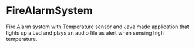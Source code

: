 # FireAlarmSystem
Fire Alarm system with Temperature sensor and Java made application that lights up a Led and plays an audio file as alert when sensing high temperature.
